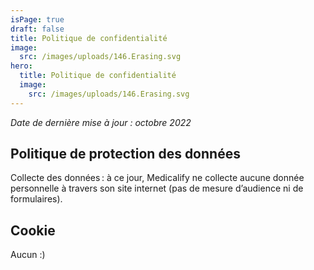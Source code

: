 ```yaml
---
isPage: true
draft: false
title: Politique de confidentialité
image:
  src: /images/uploads/146.Erasing.svg
hero:
  title: Politique de confidentialité
  image:
    src: /images/uploads/146.Erasing.svg
---
```


_Date de dernière mise à jour : octobre 2022_

## Politique de protection des données

Collecte des données : à ce jour, Medicalify ne collecte aucune donnée personnelle à travers son site internet (pas de mesure d’audience ni de formulaires).

## Cookie

Aucun :)
